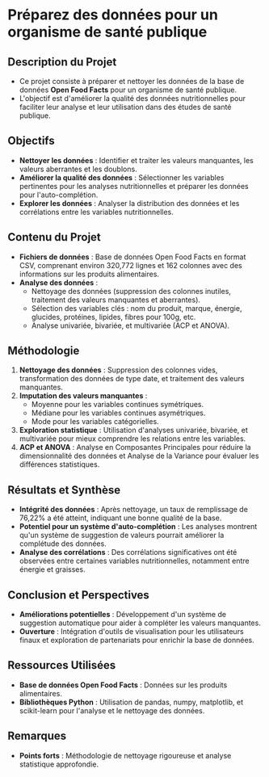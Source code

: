 # Préparez des données pour un organisme de santé publique

## Description du Projet
- Ce projet consiste à préparer et nettoyer les données de la base de données **Open Food Facts** pour un organisme de santé publique.
- L'objectif est d'améliorer la qualité des données nutritionnelles pour faciliter leur analyse et leur utilisation dans des études de santé publique.

## Objectifs
- **Nettoyer les données** : Identifier et traiter les valeurs manquantes, les valeurs aberrantes et les doublons.
- **Améliorer la qualité des données** : Sélectionner les variables pertinentes pour les analyses nutritionnelles et préparer les données pour l'auto-complétion.
- **Explorer les données** : Analyser la distribution des données et les corrélations entre les variables nutritionnelles.

## Contenu du Projet
- **Fichiers de données** : Base de données Open Food Facts en format CSV, comprenant environ 320,772 lignes et 162 colonnes avec des informations sur les produits alimentaires.
- **Analyse des données** :
  - Nettoyage des données (suppression des colonnes inutiles, traitement des valeurs manquantes et aberrantes).
  - Sélection des variables clés : nom du produit, marque, énergie, glucides, protéines, lipides, fibres pour 100g, etc.
  - Analyse univariée, bivariée, et multivariée (ACP et ANOVA).

## Méthodologie
1. **Nettoyage des données** : Suppression des colonnes vides, transformation des données de type date, et traitement des valeurs manquantes.
2. **Imputation des valeurs manquantes** :
   - Moyenne pour les variables continues symétriques.
   - Médiane pour les variables continues asymétriques.
   - Mode pour les variables catégorielles.
3. **Exploration statistique** : Utilisation d'analyses univariée, bivariée, et multivariée pour mieux comprendre les relations entre les variables.
4. **ACP et ANOVA** : Analyse en Composantes Principales pour réduire la dimensionnalité des données et Analyse de la Variance pour évaluer les différences statistiques.

## Résultats et Synthèse
- **Intégrité des données** : Après nettoyage, un taux de remplissage de 76,22% a été atteint, indiquant une bonne qualité de la base.
- **Potentiel pour un système d'auto-complétion** : Les analyses montrent qu'un système de suggestion de valeurs pourrait améliorer la complétude des données.
- **Analyse des corrélations** : Des corrélations significatives ont été observées entre certaines variables nutritionnelles, notamment entre énergie et graisses.

## Conclusion et Perspectives
- **Améliorations potentielles** : Développement d'un système de suggestion automatique pour aider à compléter les valeurs manquantes.
- **Ouverture** : Intégration d'outils de visualisation pour les utilisateurs finaux et exploration de partenariats pour enrichir la base de données.

## Ressources Utilisées
- **Base de données Open Food Facts** : Données sur les produits alimentaires.
- **Bibliothèques Python** : Utilisation de pandas, numpy, matplotlib, et scikit-learn pour l'analyse et le nettoyage des données.

## Remarques
- **Points forts** : Méthodologie de nettoyage rigoureuse et analyse statistique approfondie.
